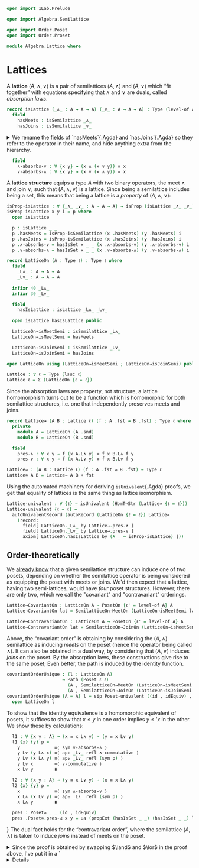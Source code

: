```agda
open import 1Lab.Prelude

open import Algebra.Semilattice

open import Order.Poset
open import Order.Proset

module Algebra.Lattice where
```

<!--
```agda
private variable
  ℓ : Level
  A : Type ℓ
```
-->

# Lattices

A **lattice** $(A, \land, \lor)$ is a pair of semilattices $(A, \land)$
and $(A, \lor)$ which “fit together” with equations specifying that
$\land$ and $\lor$ are duals, called _absorption laws_.

```agda
record isLattice (_∧_ : A → A → A) (_∨_ : A → A → A) : Type (level-of A) where
  field
    hasMeets : isSemilattice _∧_
    hasJoins : isSemilattice _∨_
```
  
<details>
<summary>
We rename the fields of `hasMeets`{.Agda} and `hasJoins`{.Agda} so they
refer to the operator in their name, and hide anything extra from the
hierarchy.
</summary>

```agda
  open isSemilattice hasMeets public
    renaming ( associative to ∧-associative
             ; commutative to ∧-commutative
             ; idempotent to ∧-idempotent
             )
    hiding ( hasIsMagma ; hasIsSemigroup )

  open isSemilattice hasJoins public
    renaming ( associative to ∨-associative
             ; commutative to ∨-commutative
             ; idempotent to ∨-idempotent )
    hiding ( underlying-set ; hasIsMagma ; hasIsSet )
```
</details>

```agda
  field
    ∧-absorbs-∨ : ∀ {x y} → (x ∧ (x ∨ y)) ≡ x
    ∨-absorbs-∧ : ∀ {x y} → (x ∨ (x ∧ y)) ≡ x
```

A **lattice structure** equips a type $A$ with two binary operators,
the meet $\land$ and join $\lor$, such that $(A, \land, \lor)$ is a
lattice. Since being a semilattice includes being a set, this means that
being a lattice is a _property_ of $(A, \land, \lor)$:

```agda
isProp-isLattice : ∀ {_∧_ _∨_ : A → A → A} → isProp (isLattice _∧_ _∨_)
isProp-isLattice x y i = p where
  open isLattice

  p : isLattice _ _
  p .hasMeets = isProp-isSemilattice (x .hasMeets) (y .hasMeets) i
  p .hasJoins = isProp-isSemilattice (x .hasJoins) (y .hasJoins) i
  p .∧-absorbs-∨ = hasIsSet x _ _ (x .∧-absorbs-∨) (y .∧-absorbs-∨) i
  p .∨-absorbs-∧ = hasIsSet x _ _ (x .∨-absorbs-∧) (y .∨-absorbs-∧) i

record LatticeOn (A : Type ℓ) : Type ℓ where
  field
    _L∧_ : A → A → A
    _L∨_ : A → A → A
  
  infixr 40 _L∧_
  infixr 30 _L∨_

  field
    hasIsLattice : isLattice _L∧_ _L∨_
  
  open isLattice hasIsLattice public

  LatticeOn→isMeetSemi : isSemilattice _L∧_
  LatticeOn→isMeetSemi = hasMeets

  LatticeOn→isJoinSemi : isSemilattice _L∨_
  LatticeOn→isJoinSemi = hasJoins

open LatticeOn using (LatticeOn→isMeetSemi ; LatticeOn→isJoinSemi) public

Lattice : ∀ ℓ → Type (lsuc ℓ)
Lattice ℓ = Σ (LatticeOn {ℓ = ℓ})
```

Since the absorption laws are property, not structure, a lattice
homomorphism turns out to be a function which is homomorphic for both
semilattice structures, i.e. one that independently preserves meets and
joins.

```agda
record Lattice→ (A B : Lattice ℓ) (f : A .fst → B .fst) : Type ℓ where
  private
    module A = LatticeOn (A .snd)
    module B = LatticeOn (B .snd)

  field
    pres-∧ : ∀ x y → f (x A.L∧ y) ≡ f x B.L∧ f y
    pres-∨ : ∀ x y → f (x A.L∨ y) ≡ f x B.L∨ f y

Lattice≃ : (A B : Lattice ℓ) (f : A .fst ≃ B .fst) → Type ℓ
Lattice≃ A B = Lattice→ A B ∘ fst
```

Using the automated machinery for deriving `isUnivalent`{.Agda} proofs,
we get that equality of lattices is the same thing as lattice
isomorphism.

```agda
Lattice-univalent : ∀ {ℓ} → isUnivalent (HomT→Str (Lattice≃ {ℓ = ℓ}))
Lattice-univalent {ℓ = ℓ} =
  autoUnivalentRecord (autoRecord (LatticeOn {ℓ = ℓ}) Lattice≃
    (record:
      field[ LatticeOn._L∧_ by Lattice→.pres-∧ ]
      field[ LatticeOn._L∨_ by Lattice→.pres-∨ ]
      axiom[ LatticeOn.hasIsLattice by (λ _ → isProp-isLattice) ]))
```

## Order-theoretically

We [already know] that a given semilattice structure can induce one of
two posets, depending on whether the semilattice operator is being
considered as equipping the poset with meets or joins. We'd then expect
that a lattice, having two semi-lattices, would have _four_ poset
structures. However, there are only two, which we call the "covariant"
and "contravariant" orderings.

[already know]: Algebra.Semilattice.html#order-theoretically

```agda
Lattice→CovariantOn : LatticeOn A → PosetOn {ℓ' = level-of A} A
Lattice→CovariantOn lat = SemilatticeOn→MeetOn (LatticeOn→isMeetSemi lat)

Lattice→ContravariantOn : LatticeOn A → PosetOn {ℓ' = level-of A} A
Lattice→ContravariantOn lat = SemilatticeOn→JoinOn (LatticeOn→isMeetSemi lat)
```

Above, the “covariant order” is obtaining by considering the $(A,
\land)$ semilattice as inducing _meets_ on the poset (hence the operator
being called $\land$). It can also be obtained in a dual way, by
considering that $(A, \lor)$ induces _joins_ on the poset. By the
absorption laws, these constructions give rise to the same poset; Even
better, the path is induced by the identity function.

```agda
covariantOrderUnique : (l : LatticeOn A)
                     → Path (Poset ℓ ℓ)
                       (A , SemilatticeOn→MeetOn (LatticeOn→isMeetSemi l))
                       (A , SemilatticeOn→JoinOn (LatticeOn→isJoinSemi l))
covariantOrderUnique {A = A} l = sip Poset-univalent ((id , idEquiv) , pres) where
  open LatticeOn l
```

To show that the identity equivalence is a homomorphic equivalent of
posets, it suffices to show that $x \le y$ in one order implies $y
\le\prime x$ in the other. We show these by calculations:

```agda
  l1 : ∀ {x y : A} → (x ≡ x L∧ y) → (y ≡ x L∨ y)
  l1 {x} {y} p =
    y             ≡⟨ sym ∨-absorbs-∧ ⟩
    y L∨ (y L∧ x) ≡⟨ ap₂ _L∨_ refl ∧-commutative ⟩
    y L∨ (x L∧ y) ≡⟨ ap₂ _L∨_ refl (sym p) ⟩
    y L∨ x        ≡⟨ ∨-commutative ⟩
    x L∨ y        ∎

  l2 : ∀ {x y : A} → (y ≡ x L∨ y) → (x ≡ x L∧ y)
  l2 {x} {y} p =
    x             ≡⟨ sym ∧-absorbs-∨ ⟩
    x L∧ (x L∨ y) ≡⟨ ap₂ _L∧_ refl (sym p) ⟩ 
    x L∧ y        ∎

  pres : Poset≃ _ _ (id , idEquiv)
  pres .Poset≃.pres-≤ x y = ua (propExt (hasIsSet _ _) (hasIsSet _ _) l1 l2)
```
}
The dual fact holds for the “contravariant order”, where the semilattice
$(A, \land)$ is taken to induce _joins_ instead of meets on the
poset.

<details>
<summary>
Since the proof is obtained by swapping $\land$ and $\lor$ in the proof
above, I've put it in a `<details>` tag, in the interest of conciseness.
</summary>

```agda
contravariantOrderUnique
  : (l : LatticeOn A)
  → Path (Poset ℓ ℓ)
      (A , SemilatticeOn→JoinOn (LatticeOn→isMeetSemi l))
      (A , SemilatticeOn→MeetOn (LatticeOn→isJoinSemi l))
contravariantOrderUnique {A = A} l = sip Poset-univalent ((id , idEquiv) , pres) where
  open LatticeOn l

  l1 : ∀ {x y : A} → (y ≡ x L∧ y) → (x ≡ x L∨ y)
  l1 {x} {y} p =
    x             ≡⟨ sym ∨-absorbs-∧ ⟩
    x L∨ (x L∧ y) ≡⟨ ap₂ _L∨_ refl (sym p) ⟩
    x L∨ y        ∎

  l2 : ∀ {x y : A} → (x ≡ x L∨ y) → (y ≡ x L∧ y)
  l2 {x} {y} p =
    y             ≡⟨ sym ∧-absorbs-∨ ⟩
    y L∧ (y L∨ x) ≡⟨ ap₂ _L∧_ refl ∨-commutative ⟩
    y L∧ (x L∨ y) ≡⟨ ap₂ _L∧_ refl (sym p) ⟩
    y L∧ x        ≡⟨ ∧-commutative ⟩
    x L∧ y        ∎

  pres : Poset≃ _ _ (id , idEquiv)
  pres .Poset≃.pres-≤ x y = ua (propExt (hasIsSet _ _) (hasIsSet _ _) l1 l2)
```
</details>